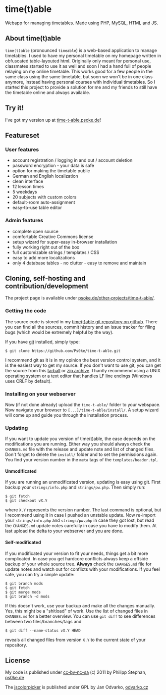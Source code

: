# time(t)able
Webapp for managing timetables. Made using PHP, MySQL, HTML and JS.

## About time(t)able
`time(t)able` (pronounced `timeable`) is a web-based application to manage timetables. I used to have my personal timetable on my homepage written in obfuscated table-layouted html. Originally only meant for personal use, classmates started to use it as well and soon I had a hand full of people relaying on my online timetable. This works good for a few people in the same class using the same timetable, but soon we won't be in one class anymore, instead having personal courses with individual timetables. So I started this project to provide a solution for me and my friends to still have the timetable online and always available.

## Try it!
I've got my version up at [time-t-able.psoke.de](http://time-t-able.psoke.de/)!

## Featureset

### User features
* account registration / logging in and out / account deletion
* password encryption - your data is safe
* option for making the timetable public
* German and English localization
* clean interface
* 12 lesson times
* 5 weekdays
* 20 subjects with custom colors
* default-room auto-assignment
* easy-to-use table editor

### Admin features
* complete open source
* comfortable Creative Commons license
* setup wizard for super-easy in-browser installation
* fully working right out of the box
* full customizable strings / templates / CSS
* easy to add more localizations
* only 4 database tables - no clutter - easy to remove and maintain

## Cloning, self-hosting and contribution/development
The project page is available under [psoke.de/other-projects/time-t-able/](http://www.psoke.de/other-projects/time-t-able/). 

### Getting the code
The source code is stored in my [time(t)able git repository on github](https://github.com/Ps0ke/time-t-able). There you can find all the sources, commit history and an issue tracker for filing bugs (which would be extremely helpful by the way).

If you have [git](http://git-scm.com/) installed, simply type:

	$ git clone https://github.com/Ps0ke/time-t-able.git

I recommend git as it is in my opinion the best version control system, and it is the easiest way to get my source. If you don't want to use git, you can get the source from this [tarball](https://github.com/Ps0ke/time-t-able/tarball/master) or [zip archive](https://github.com/Ps0ke/time-t-able/zipball/master). I hardly recommend using a UNIX operating system or a text editor that handles LF line endings (Windows uses CRLF by default).

### Installing on your webserver
Now (if not done already) upload the `time-t-able/` folder to your webspace. Now navigate your browser to `[...]/time-t-able/install/`. A setup wizard will come up and guide you through the installation process.

### Updating
If you want to update you version of time(t)able, the ease depends on the modifications you are running. Either way you should always check the `CHANGES.md` file with the release and update note and list of changed files. Don't forget to delete the `install/` folder and to set the permissions again. You find your version number in the `meta` tags of the `templates/header.tpl`.

#### Unmodificated
If you are running an unmodificated version, updating is easy using git. First backup your `strings/info.php` and `strings/pw.php`. Then simply run:

	$ git fetch
	$ git checkout vX.Y
	
where `X.Y` represents the version number. The last command is optional, but I recommend using it in case I pushed an unstable update. Now re-import your `strings/info.php` and `strings/pw.php` in case they got lost, but read the `CHANGES.md` update notes carefully in case you have to modify them. At last upload the delta to your webserver and you are done.

#### Self-modificated
If you modificated your version to fit your needs, things get a bit more complicated. In case you get hardcore conflicts always keep a offside backup of your whole source tree. **Always** check the `CHANGES.md` file for update notes and watch out for conflicts with your modifications. If you feel safe, you can try a simple update:

	$ git branch mods
	$ git fetch
	$ git merge mods
	$ git branch -d mods
	
If this doesn't work, use your backup and make all the changes manually. Yes, this might be a "shitload" of work. Use the list of changed files in `CHANGES.md` for a better overview. You can use `git diff` to see differences between two files/branches/tags and

	$ git diff --name-status vX.Y HEAD
	
reveals all changed files from version `X.Y` to the current state of your repository.

## License
My code is published under [cc-by-nc-sa](http://creativecommons.org/licenses/by-nc-sa/3.0/) (c) 2011 by Philipp Stephan, [ps0ke.de](http://ps0ke.de)

The [jscolorpicker](http://jscolor.com) is published under GPL by Jan Odvarko, [odvarko.cz](http://odvarko.cz)